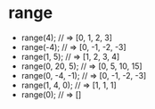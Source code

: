 # range
* range(4); // => [0, 1, 2, 3] 
* range(-4); // => [0, -1, -2, -3]
* range(1, 5); // => [1, 2, 3, 4]
* range(0, 20, 5); // => [0, 5, 10, 15]
* range(0, -4, -1); // => [0, -1, -2, -3]
* range(1, 4, 0); // => [1, 1, 1]
* range(0); // => []
